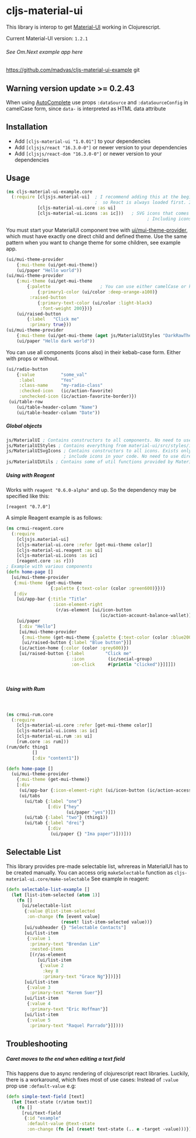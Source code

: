 # cljs-material-ui

This library is interop to get [Material-UI](http://www.material-ui.com/#/) working in Clojurescript.

Current Material-UI version: `1.2.1`

###### See Om.Next example app here

https://github.com/madvas/cljs-material-ui-example
git

## Warning version update >= 0.2.43

When using [AutoComplete](http://www.material-ui.com/#/components/auto-complete) use props `:dataSource` and
`:dataSourceConfig` in camelCase form, since `data-` is interpreted as HTML data attribute

## Installation

- Add `[cljs-material-ui "1.0.01"]` to your dependencies
- Add `[cljsjs/react "16.3.0-0"]` or newer version to your dependencies
- Add `[cljsjs/react-dom "16.3.0-0"]` or newer version to your dependencies

## Usage

```clojure
(ns cljs-material-ui-example.core
  (:require [cljsjs.material-ui]  ; I recommend adding this at the beginning of core file
                                  ;  so React is always loaded first. It's not always needed
            [cljs-material-ui.core :as ui]
            [cljs-material-ui.icons :as ic]))   ; SVG icons that comes with MaterialUI
                                                      ; Including icons is not required
```

You must start your MaterialUI component tree with [ui/mui-theme-provider](http://www.material-ui.com/v0.15.0-beta.2/#/customization/themes), which must have exactly one direct child and defined theme. Use the same pattern when you want to change theme for some children, see example app.

```clojure
(ui/mui-theme-provider
    {:mui-theme (ui/get-mui-theme)}
    (ui/paper "Hello world"))
(ui/mui-theme-provider
    {:mui-theme (ui/get-mui-theme
        {:palette                   ; You can use either camelCase or kebab-case
            {:primary1-color (ui/color :deep-orange-a100)}
         :raised-button
            {:primary-text-color (ui/color :light-black)
             :font-weight 200}})}
    (ui/raised-button
        {:label   "Click me"
         :primary true}))
(ui/mui-theme-provider
    {:mui-theme (ui/get-mui-theme (aget js/MaterialUIStyles "DarkRawTheme"))}
    (ui/paper "Hello dark world"))
```

You can use all components (icons also) in their kebab-case form. Either with props or without.

```clojure
(ui/radio-button
    {:value          "some_val"
     :label          "Yes"
     :class-name     "my-radio-class"
     :checked-icon   (ic/action-favorite)
     :unchecked-icon (ic/action-favorite-border)})
 (ui/table-row
    (ui/table-header-column "Name")
    (ui/table-header-column "Date"))
```

##### Global objects

```clojure
js/MaterialUI ; Contains constructors to all components. No need to use directly.
js/MaterialUIStyles ; Contains everything from material-ui/src/styles/index.js
js/MaterialUISvgIcons ; Contains constructors to all icons. Exists only when you
                      ; include icons in your code. No need to use directly.
js/MaterialUIUtils ; Contains some of util functions provided by MaterialUI
```

##### Using with Reagent

Works with `reagent "0.6.0-alpha"` and up. So the dependency may be specified like this:

`[reagent "0.7.0"]`

A simple Reagent example is as follows:

```clojure
(ns crmui-reagent.core
  (:require
    [cljsjs.material-ui]
    [cljs-material-ui.core :refer [get-mui-theme color]]
    [cljs-material-ui.reagent :as ui]
    [cljs-material-ui.icons :as ic]
    [reagent.core :as r]))
; Example with various components
(defn home-page []
  [ui/mui-theme-provider
   {:mui-theme (get-mui-theme
                 {:palette {:text-color (color :green600)}})}
   [:div
    [ui/app-bar {:title "Title"
                  :icon-element-right
                   (r/as-element [ui/icon-button
                                    (ic/action-account-balance-wallet)])}]
    [ui/paper
     [:div "Hello"]
     [ui/mui-theme-provider
      {:mui-theme (get-mui-theme {:palette {:text-color (color :blue200)}})}
      [ui/raised-button {:label "Blue button"}]]
     (ic/action-home {:color (color :grey600)})
     [ui/raised-button {:label        "Click me"
                         :icon         (ic/social-group)
                         :on-click     #(println "clicked")}]]]])
```

&nbsp;

##### Using with Rum

&nbsp;

```clojure
(ns crmui-rum.core
  (:require
    [cljs-material-ui.core :refer [get-mui-theme color]]
    [cljs-material-ui.icons :as ic]
    [cljs-material-ui.rum :as ui]
    [rum.core :as rum]))
(rum/defc thing1
          []
          [:div "content1"])

(defn home-page []
  (ui/mui-theme-provider
    {:mui-theme (get-mui-theme)}
    [:div
     (ui/app-bar {:icon-element-right (ui/icon-button (ic/action-accessibility))})
     (ui/tabs
       (ui/tab {:label "one"}
                [:div ["hey"
                       (ui/paper "yes")]])
       (ui/tab {:label "two"} (thing1))
       (ui/tab {:label "drei"}
                [:div
                 (ui/paper {} "Ima paper")]))]))
```

## Selectable List

This library provides pre-made selectable list, whrereas in MaterialUI has to be created manually.
You can access orig `makeSelectable` function as `cljs-material-ui.core/make-selectable`
See example in reagent:

```clojure
(defn selectable-list-example []
  (let [list-item-selected (atom 1)]
    (fn []
      [ui/selectable-list
       {:value @list-item-selected
        :on-change (fn [event value]
                     (reset! list-item-selected value))}
       [ui/subheader {} "Selectable Contacts"]
       [ui/list-item
        {:value 1
         :primary-text "Brendan Lim"
         :nested-items
         [(r/as-element
            [ui/list-item
             {:value 2
              :key 8
              :primary-text "Grace Ng"}])]}]
       [ui/list-item
        {:value 3
         :primary-text "Kerem Suer"}]
       [ui/list-item
        {:value 4
         :primary-text "Eric Hoffman"}]
       [ui/list-item
        {:value 5
         :primary-text "Raquel Parrado"}]])))
```

## Troubleshooting

##### Caret moves to the end when editing a text field

This happens due to async rendering of clojurescript react libraries.
Luckily, there is a workaround, which fixes most of use cases: Instead of `:value` prop use `:default-value` e.g:

```clojure
(defn simple-text-field [text]
  (let [text-state (r/atom text)]
    (fn []
      [rui/text-field
       {:id "example"
        :default-value @text-state
        :on-change (fn [e] (reset! text-state (.. e -target -value)))}])))
```
